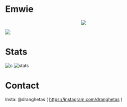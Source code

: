 # Emwie
<p align="center">
  <a href="https://github.com/emwie">
    <img src="https://discord.c99.nl/widget/theme-4/812224155608547348.png"/>
     </a>
</p>
<img src="https://komarev.com/ghpvc/?username=emwie&color=blue"/>

# Stats
![c](https://github-readme-stats.vercel.app/api/top-langs/?username=drangheta&layout=compact&theme=dark) 
![stats](https://github-readme-stats.vercel.app/api?username=drangheta&show_icons=true&theme=dark)

# Contact
Insta: @dranghetas ( https://instagram.com/dranghetas ) </br>
